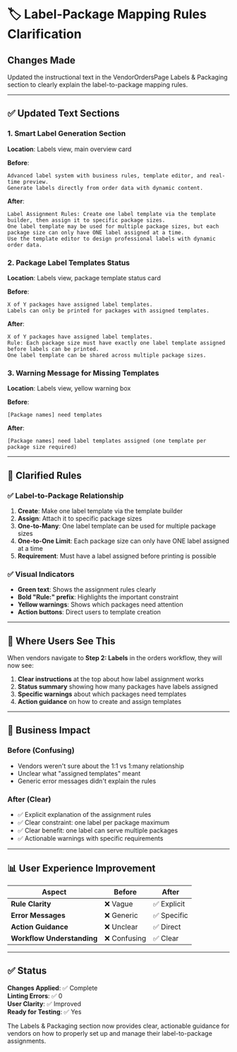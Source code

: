 # 🏷️ Label-Package Mapping Rules Clarification

## Changes Made

Updated the instructional text in the VendorOrdersPage Labels & Packaging section to clearly explain the label-to-package mapping rules.

---

## ✅ Updated Text Sections

### 1. Smart Label Generation Section
**Location**: Labels view, main overview card

**Before**:
```
Advanced label system with business rules, template editor, and real-time preview. 
Generate labels directly from order data with dynamic content.
```

**After**:
```
Label Assignment Rules: Create one label template via the template builder, then assign it to specific package sizes. 
One label template may be used for multiple package sizes, but each package size can only have ONE label assigned at a time. 
Use the template editor to design professional labels with dynamic order data.
```

### 2. Package Label Templates Status
**Location**: Labels view, package template status card

**Before**:
```
X of Y packages have assigned label templates. 
Labels can only be printed for packages with assigned templates.
```

**After**:
```
X of Y packages have assigned label templates. 
Rule: Each package size must have exactly one label template assigned before labels can be printed. 
One label template can be shared across multiple package sizes.
```

### 3. Warning Message for Missing Templates
**Location**: Labels view, yellow warning box

**Before**:
```
[Package names] need templates
```

**After**:
```
[Package names] need label templates assigned (one template per package size required)
```

---

## 🎯 Clarified Rules

### ✅ Label-to-Package Relationship
1. **Create**: Make one label template via the template builder
2. **Assign**: Attach it to specific package sizes  
3. **One-to-Many**: One label template can be used for multiple package sizes
4. **One-to-One Limit**: Each package size can only have ONE label assigned at a time
5. **Requirement**: Must have a label assigned before printing is possible

### ✅ Visual Indicators
- **Green text**: Shows the assignment rules clearly
- **Bold "Rule:" prefix**: Highlights the important constraint
- **Yellow warnings**: Shows which packages need attention
- **Action buttons**: Direct users to template creation

---

## 📍 Where Users See This

When vendors navigate to **Step 2: Labels** in the orders workflow, they will now see:

1. **Clear instructions** at the top about how label assignment works
2. **Status summary** showing how many packages have labels assigned
3. **Specific warnings** about which packages need templates
4. **Action guidance** on how to create and assign templates

---

## 🎯 Business Impact

### Before (Confusing)
- Vendors weren't sure about the 1:1 vs 1:many relationship
- Unclear what "assigned templates" meant
- Generic error messages didn't explain the rules

### After (Clear)
- ✅ Explicit explanation of the assignment rules
- ✅ Clear constraint: one label per package maximum
- ✅ Clear benefit: one label can serve multiple packages
- ✅ Actionable warnings with specific requirements

---

## 📊 User Experience Improvement

| Aspect | Before | After |
|--------|--------|-------|
| **Rule Clarity** | ❌ Vague | ✅ Explicit |
| **Error Messages** | ❌ Generic | ✅ Specific |
| **Action Guidance** | ❌ Unclear | ✅ Direct |
| **Workflow Understanding** | ❌ Confusing | ✅ Clear |

---

## ✅ Status

**Changes Applied**: ✅ Complete  
**Linting Errors**: ✅ 0  
**User Clarity**: ✅ Improved  
**Ready for Testing**: ✅ Yes  

The Labels & Packaging section now provides clear, actionable guidance for vendors on how to properly set up and manage their label-to-package assignments.
